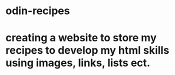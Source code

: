 # odin-recipes
# creating a website to store my recipes to develop my html skills using images, links, lists ect.